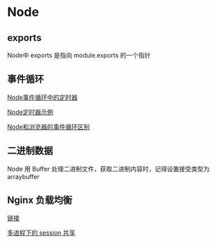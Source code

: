 # Node

## exports

Node中 exports 是指向 module.exports 的一个指针

## 事件循环

[Node事件循环中的定时器](http://www.ruanyifeng.com/blog/2018/02/node-event-loop.html)

[Node定时器示例](https://github.com/KokoTa/All-demo/blob/master/other/node%E5%AE%9A%E6%97%B6%E5%99%A8.js)

[Node和浏览器的事件循环区别](https://zhuanlan.zhihu.com/p/54882306)

## 二进制数据

Node 用 Buffer 处理二进制文件，获取二进制内容时，记得设置接受类型为 arraybuffer

## Nginx 负载均衡

[链接](http://www.cnblogs.com/zouhao/p/4914750.html)

[多进程下的 session 共享](https://www.jianshu.com/p/8a2f3757d46d)